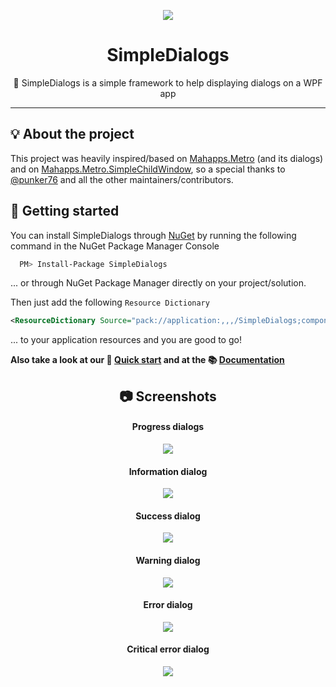 <div align="center">
  
  [<img src="https://github.com/schdck/SimpleDialogs/blob/master/logo.png?raw=true">](https://github.com/schdck/SimpleDialogs)

  # SimpleDialogs
  
  :speech_balloon: SimpleDialogs is a simple framework to help displaying dialogs on a WPF app
</div>

<hr>
  
## :bulb: About the project
This project was heavily inspired/based on [Mahapps.Metro](https://github.com/MahApps/MahApps.Metro) (and its dialogs) and on [Mahapps.Metro.SimpleChildWindow](https://github.com/punker76/MahApps.Metro.SimpleChildWindow), so a special thanks to [@punker76](https://github.com/punker76) and all the other maintainers/contributors.
  
## :rocket: Getting started
  
You can install SimpleDialogs through [NuGet](https://www.nuget.org/packages/SimpleDialogs/) by running the following command in the NuGet Package Manager Console  
  
```bash
  PM> Install-Package SimpleDialogs
```
  
... or through NuGet Package Manager directly on your project/solution.

Then just add the following `Resource Dictionary` 
  
```XML
<ResourceDictionary Source="pack://application:,,,/SimpleDialogs;component/Controls/Design/SimpleDialogs.xaml" />
```
  
... to your application resources and you are good to go!
  
**Also take a look at our :dart: [Quick start](https://github.com/schdck/SimpleDialogs/wiki/Quick-start) and at the :books: [Documentation](https://github.com/schdck/SimpleDialogs/wiki)**

<div align="center">
  
  ## :camera: Screenshots
  
  #### Progress dialogs
  ![](https://i.imgur.com/R9BLTfo.gif)
  
  #### Information dialog
  ![](https://i.imgur.com/plOvEVp.png")
 
  #### Success dialog
  ![](https://i.imgur.com/uFWmZNi.png")
  
  #### Warning dialog
  ![](https://i.imgur.com/8G4zNoR.png")
  
  #### Error dialog
  ![](https://i.imgur.com/IC6jEvr.png")
  
  #### Critical error dialog
  ![](https://i.imgur.com/fqnbnu9.png")
</div>
